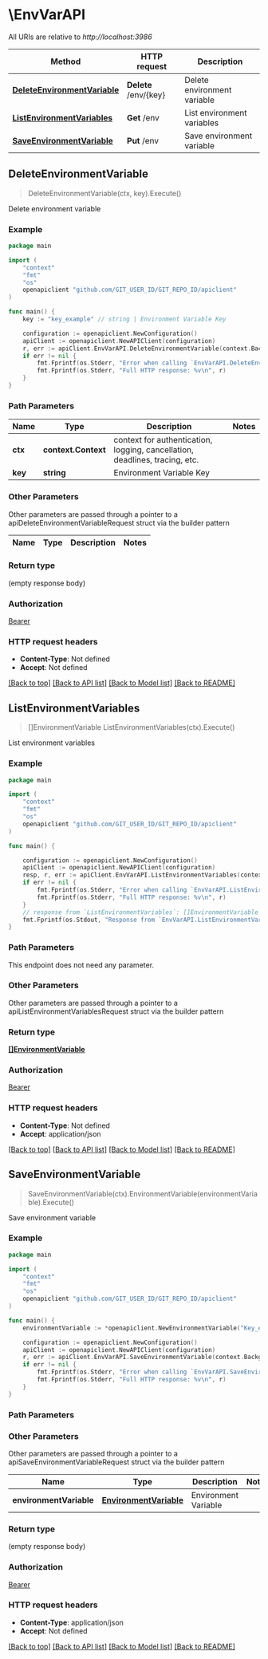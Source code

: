 # \EnvVarAPI

All URIs are relative to *http://localhost:3986*

Method | HTTP request | Description
------------- | ------------- | -------------
[**DeleteEnvironmentVariable**](EnvVarAPI.md#DeleteEnvironmentVariable) | **Delete** /env/{key} | Delete environment variable
[**ListEnvironmentVariables**](EnvVarAPI.md#ListEnvironmentVariables) | **Get** /env | List environment variables
[**SaveEnvironmentVariable**](EnvVarAPI.md#SaveEnvironmentVariable) | **Put** /env | Save environment variable



## DeleteEnvironmentVariable

> DeleteEnvironmentVariable(ctx, key).Execute()

Delete environment variable



### Example

```go
package main

import (
	"context"
	"fmt"
	"os"
	openapiclient "github.com/GIT_USER_ID/GIT_REPO_ID/apiclient"
)

func main() {
	key := "key_example" // string | Environment Variable Key

	configuration := openapiclient.NewConfiguration()
	apiClient := openapiclient.NewAPIClient(configuration)
	r, err := apiClient.EnvVarAPI.DeleteEnvironmentVariable(context.Background(), key).Execute()
	if err != nil {
		fmt.Fprintf(os.Stderr, "Error when calling `EnvVarAPI.DeleteEnvironmentVariable``: %v\n", err)
		fmt.Fprintf(os.Stderr, "Full HTTP response: %v\n", r)
	}
}
```

### Path Parameters


Name | Type | Description  | Notes
------------- | ------------- | ------------- | -------------
**ctx** | **context.Context** | context for authentication, logging, cancellation, deadlines, tracing, etc.
**key** | **string** | Environment Variable Key | 

### Other Parameters

Other parameters are passed through a pointer to a apiDeleteEnvironmentVariableRequest struct via the builder pattern


Name | Type | Description  | Notes
------------- | ------------- | ------------- | -------------


### Return type

 (empty response body)

### Authorization

[Bearer](../README.md#Bearer)

### HTTP request headers

- **Content-Type**: Not defined
- **Accept**: Not defined

[[Back to top]](#) [[Back to API list]](../README.md#documentation-for-api-endpoints)
[[Back to Model list]](../README.md#documentation-for-models)
[[Back to README]](../README.md)


## ListEnvironmentVariables

> []EnvironmentVariable ListEnvironmentVariables(ctx).Execute()

List environment variables



### Example

```go
package main

import (
	"context"
	"fmt"
	"os"
	openapiclient "github.com/GIT_USER_ID/GIT_REPO_ID/apiclient"
)

func main() {

	configuration := openapiclient.NewConfiguration()
	apiClient := openapiclient.NewAPIClient(configuration)
	resp, r, err := apiClient.EnvVarAPI.ListEnvironmentVariables(context.Background()).Execute()
	if err != nil {
		fmt.Fprintf(os.Stderr, "Error when calling `EnvVarAPI.ListEnvironmentVariables``: %v\n", err)
		fmt.Fprintf(os.Stderr, "Full HTTP response: %v\n", r)
	}
	// response from `ListEnvironmentVariables`: []EnvironmentVariable
	fmt.Fprintf(os.Stdout, "Response from `EnvVarAPI.ListEnvironmentVariables`: %v\n", resp)
}
```

### Path Parameters

This endpoint does not need any parameter.

### Other Parameters

Other parameters are passed through a pointer to a apiListEnvironmentVariablesRequest struct via the builder pattern


### Return type

[**[]EnvironmentVariable**](EnvironmentVariable.md)

### Authorization

[Bearer](../README.md#Bearer)

### HTTP request headers

- **Content-Type**: Not defined
- **Accept**: application/json

[[Back to top]](#) [[Back to API list]](../README.md#documentation-for-api-endpoints)
[[Back to Model list]](../README.md#documentation-for-models)
[[Back to README]](../README.md)


## SaveEnvironmentVariable

> SaveEnvironmentVariable(ctx).EnvironmentVariable(environmentVariable).Execute()

Save environment variable



### Example

```go
package main

import (
	"context"
	"fmt"
	"os"
	openapiclient "github.com/GIT_USER_ID/GIT_REPO_ID/apiclient"
)

func main() {
	environmentVariable := *openapiclient.NewEnvironmentVariable("Key_example", "Value_example") // EnvironmentVariable | Environment Variable

	configuration := openapiclient.NewConfiguration()
	apiClient := openapiclient.NewAPIClient(configuration)
	r, err := apiClient.EnvVarAPI.SaveEnvironmentVariable(context.Background()).EnvironmentVariable(environmentVariable).Execute()
	if err != nil {
		fmt.Fprintf(os.Stderr, "Error when calling `EnvVarAPI.SaveEnvironmentVariable``: %v\n", err)
		fmt.Fprintf(os.Stderr, "Full HTTP response: %v\n", r)
	}
}
```

### Path Parameters



### Other Parameters

Other parameters are passed through a pointer to a apiSaveEnvironmentVariableRequest struct via the builder pattern


Name | Type | Description  | Notes
------------- | ------------- | ------------- | -------------
 **environmentVariable** | [**EnvironmentVariable**](EnvironmentVariable.md) | Environment Variable | 

### Return type

 (empty response body)

### Authorization

[Bearer](../README.md#Bearer)

### HTTP request headers

- **Content-Type**: application/json
- **Accept**: Not defined

[[Back to top]](#) [[Back to API list]](../README.md#documentation-for-api-endpoints)
[[Back to Model list]](../README.md#documentation-for-models)
[[Back to README]](../README.md)

